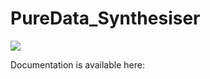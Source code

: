 # PureData_Synthesiser

<img src="https://drive.google.com/file/d/1MZhoGcYMAX9ApJP5BvJQ7s7mI0fmyv2u/view?usp=sharing">

Documentation is available here:

